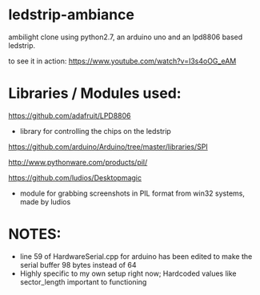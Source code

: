 ledstrip-ambiance
=================

ambilight clone using python2.7, an arduino uno and an lpd8806 based ledstrip.

to see it in action: https://www.youtube.com/watch?v=I3s4oOG_eAM

Libraries / Modules used:
=========================

https://github.com/adafruit/LPD8806
  - library for controlling the chips on the ledstrip

https://github.com/arduino/Arduino/tree/master/libraries/SPI

http://www.pythonware.com/products/pil/

https://github.com/ludios/Desktopmagic
  - module for grabbing screenshots in PIL format from win32 systems, made by ludios

NOTES:
======
* line 59 of HardwareSerial.cpp for arduino has been edited to make the serial buffer 98 bytes instead of 64
* Highly specific to my own setup right now; Hardcoded values like sector_length important to functioning
